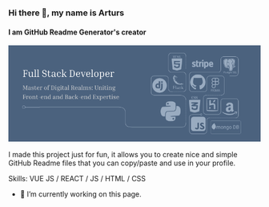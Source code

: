 ### Hi there 👋, my name is Arturs
#### I am GitHub Readme Generator's creator
![I am GitHub Readme Generator's creator](https://github.com/Aleksandre19/Aleksandre19/blob/main/banner.png?raw=true)

I made this project just for fun, it allows you to create nice and simple GitHub Readme files that you can copy/paste and use in your profile.

Skills: VUE JS / REACT / JS / HTML / CSS

- 🔭 I’m currently working on this page. 





